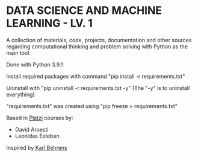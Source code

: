 # DATA SCIENCE AND MACHINE LEARNING - LV. 1

A collection of materials, code, projects, documentation and other sources regarding computational thinking and problem solving with Python as the main tool. 

Done with Python 3.9.1

Install required packages with command "pip install -r requirements.txt"

Uninstall with "pip uninstall -r requirements.txt -y" (The "-y" is to uninstall everything)

"requirements.txt" was created using "pip freeze > requirements.txt"

Based in [Platzi](https://platzi.com/r/juanrcifuentes/) courses by:
- David Aroesti
- Leonidas Esteban

Inspired by [Karl Behrens](https://github.com/karlbehrensg)
